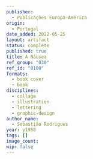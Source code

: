 ```yaml
---
publisher:
  - Publicações Europa-América
origin:
  - Portugal
date_added: 2022-05-25
layout: artifact
status: complete
published: true
title: A Náusea
ref_group: "030"
ref_id: "0100"
formats:
  - book cover
  - book
disciplines:
  - collage
  - illustration
  - lettering
  - graphic-design
author_name:
  - Sebastião Rodrigues
year: y1958
tags: []
image_count:
wip: false
---
```

